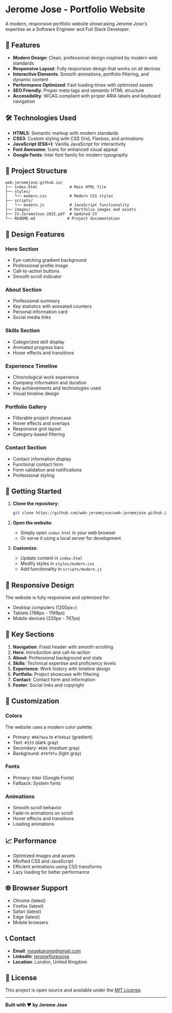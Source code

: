 # Jerome Jose - Portfolio Website

A modern, responsive portfolio website showcasing Jerome Jose's expertise as a Software Engineer and Full Stack Developer.

## 🚀 Features

- **Modern Design**: Clean, professional design inspired by modern web standards
- **Responsive Layout**: Fully responsive design that works on all devices
- **Interactive Elements**: Smooth animations, portfolio filtering, and dynamic content
- **Performance Optimized**: Fast loading times with optimized assets
- **SEO Friendly**: Proper meta tags and semantic HTML structure
- **Accessibility**: WCAG compliant with proper ARIA labels and keyboard navigation

## 🛠️ Technologies Used

- **HTML5**: Semantic markup with modern standards
- **CSS3**: Custom styling with CSS Grid, Flexbox, and animations
- **JavaScript (ES6+)**: Vanilla JavaScript for interactivity
- **Font Awesome**: Icons for enhanced visual appeal
- **Google Fonts**: Inter font family for modern typography

## 📁 Project Structure

```
web-jeromejose.github.io/
├── index.html              # Main HTML file
├── styles/
│   └── modern.css          # Modern CSS styles
├── scripts/
│   └── modern.js           # JavaScript functionality
├── images/                 # Portfolio images and assets
├── CV-JeromeJose-2025.pdf  # Updated CV
└── README.md              # Project documentation
```

## 🎨 Design Features

### Hero Section
- Eye-catching gradient background
- Professional profile image
- Call-to-action buttons
- Smooth scroll indicator

### About Section
- Professional summary
- Key statistics with animated counters
- Personal information card
- Social media links

### Skills Section
- Categorized skill display
- Animated progress bars
- Hover effects and transitions

### Experience Timeline
- Chronological work experience
- Company information and duration
- Key achievements and technologies used
- Visual timeline design

### Portfolio Gallery
- Filterable project showcase
- Hover effects and overlays
- Responsive grid layout
- Category-based filtering

### Contact Section
- Contact information display
- Functional contact form
- Form validation and notifications
- Professional styling

## 🚀 Getting Started

1. **Clone the repository**:
   ```bash
   git clone https://github.com/web-jeromejose/web-jeromejose.github.io.git
   ```

2. **Open the website**:
   - Simply open `index.html` in your web browser
   - Or serve it using a local server for development

3. **Customize**:
   - Update content in `index.html`
   - Modify styles in `styles/modern.css`
   - Add functionality in `scripts/modern.js`

## 📱 Responsive Design

The website is fully responsive and optimized for:
- Desktop computers (1200px+)
- Tablets (768px - 1199px)
- Mobile devices (320px - 767px)

## 🎯 Key Sections

1. **Navigation**: Fixed header with smooth scrolling
2. **Hero**: Introduction and call-to-action
3. **About**: Professional background and stats
4. **Skills**: Technical expertise and proficiency levels
5. **Experience**: Work history with timeline design
6. **Portfolio**: Project showcase with filtering
7. **Contact**: Contact form and information
8. **Footer**: Social links and copyright

## 🔧 Customization

### Colors
The website uses a modern color palette:
- Primary: `#667eea` to `#764ba2` (gradient)
- Text: `#333` (dark gray)
- Secondary: `#666` (medium gray)
- Background: `#f8f9fa` (light gray)

### Fonts
- Primary: Inter (Google Fonts)
- Fallback: System fonts

### Animations
- Smooth scroll behavior
- Fade-in animations on scroll
- Hover effects and transitions
- Loading animations

## 📈 Performance

- Optimized images and assets
- Minified CSS and JavaScript
- Efficient animations using CSS transforms
- Lazy loading for better performance

## 🌐 Browser Support

- Chrome (latest)
- Firefox (latest)
- Safari (latest)
- Edge (latest)
- Mobile browsers

## 📞 Contact

- **Email**: mesekarome@gmail.com
- **LinkedIn**: [jeromefloresjose](https://www.linkedin.com/in/jeromefloresjose/)
- **Location**: London, United Kingdom

## 📄 License

This project is open source and available under the [MIT License](LICENSE).

---

**Built with ❤️ by Jerome Jose**
